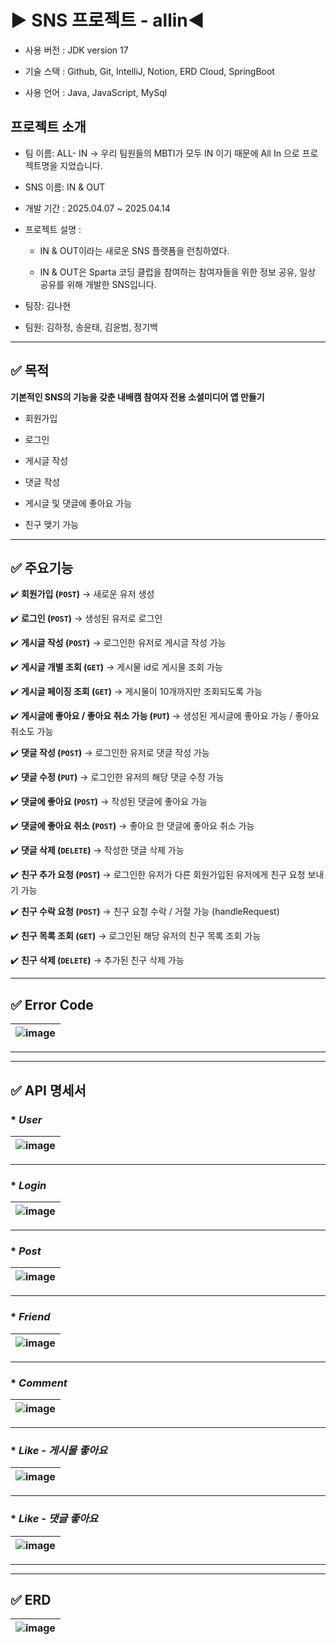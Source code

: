 # ▶ SNS 프로젝트 - allin◀

* 사용 버전 : JDK version 17

* 기술 스택 : Github, Git, IntelliJ, Notion,  ERD Cloud, SpringBoot

* 사용 언어 : Java, JavaScript, MySql

## 프로젝트 소개

* 팀 이름:  ALL- IN → 우리 팀원들의 MBTI가 모두 IN 이기 때문에 All In 으로 프로젝트명을 지었습니다.
  
* SNS 이름:  IN & OUT

* 개발 기간 : 2025.04.07 ~ 2025.04.14
  
* 프로젝트 설명 :

    - IN & OUT이라는 새로운 SNS 플랫폼을 런칭하였다.

    - IN & OUT은 Sparta 코딩 클럽을 참여하는 참여자들을 위한 정보 공유, 일상 공유를 위해 개발한 SNS입니다.
  
* 팀장: 김나현
  
* 팀원: 김하정, 송윤태, 김윤범, 정기백

-----

## ✅ 목적

**기본적인 SNS의 기능을 갖춘 내배캠 참여자 전용 소셜미디어 앱 만들기**

* 회원가입

* 로그인

* 게시글 작성

* 댓글 작성

* 게시글 및 댓글에 좋아요 가능

* 친구 맺기 가능

-----

## ✅ 주요기능

✔️ **회원가입 (`POST`)** → 새로운 유저 생성

✔️ **로그인 (`POST`)** → 생성된 유저로 로그인

✔️ **게시글 작성 (`POST`)** → 로그인한 유저로 게시글 작성 가능

✔️ **게시글 개별 조회 (`GET`)** → 게시물 id로 게시물 조회 가능

✔️ **게시글 페이징 조회 (`GET`)** → 게시물이 10개까지만 조회되도록 가능

✔️ **게시글에 좋아요 / 좋아요 취소 가능 (`PUT`)** → 생성된 게시글에 좋아요 가능 / 좋아요 취소도 가능

✔️ **댓글 작성 (`POST`)** → 로그인한 유저로 댓글 작성 가능

✔️ **댓글 수정 (`PUT`)** → 로그인한 유저의 해당 댓글 수정 가능

✔️ **댓글에 좋아요 (`POST`)** → 작성된 댓글에 좋아요 가능

✔️ **댓글에 좋아요 취소 (`POST`)** → 좋아요 한 댓글에 좋아요 취소 가능

✔️ **댓글 삭제 (`DELETE`)** → 작성한 댓글 삭제 가능

✔️ **친구 추가 요청 (`POST`)** → 로그인한 유저가 다른 회원가입된 유저에게 친구 요청 보내기 가능

✔️ **친구 수락 요청 (`POST`)** → 친구 요청 수락 / 거절 가능 (handleRequest)

✔️ **친구 목록 조회 (`GET`)** → 로그인된 해당 유저의 친구 목록 조회 가능

✔️ **친구 삭제 (`DELETE`)** → 추가된 친구 삭제 가능

-----

## ✅ Error Code

|![image](https://github.com/user-attachments/assets/8f4e6925-2254-4f2a-a3a4-68bd3e9da523)
|:---:|

-----

-----

## ✅ API 명세서

### * _**User**_

|![image](https://github.com/user-attachments/assets/bc6a2021-2c27-48eb-be08-d727e4f2af04)
|:---:|

-----

### * _**Login**_

|![image](https://github.com/user-attachments/assets/500d3d83-815d-45a7-8e87-c466dc35365e)
|:---:|

-----

### * _**Post**_

|![image](https://github.com/user-attachments/assets/4c61b96f-fcff-4046-842f-0abe2514435e)
|:---|

-----

### * _**Friend**_

|![image](https://github.com/user-attachments/assets/6ed78e72-b8a9-4cac-8f03-13897dfc711f)
|:---:|

-----

### * _**Comment**_

|![image](https://github.com/user-attachments/assets/3d04385a-800d-492f-a2d7-8fd9074d79b1)
|:---:|

-----

### * _**Like - 게시물 좋아요**_

|![image](https://github.com/user-attachments/assets/a1d7180b-520e-4ceb-bc52-fe4042ace754)
|:---:|

-----

### * _**Like - 댓글 좋아요**_

|![image](https://github.com/user-attachments/assets/e53a52f6-bfa1-4875-ba24-95944f972fdf)
|:---:|

-----
-----

## ✅ ERD

|![image](https://github.com/user-attachments/assets/6cf07c16-64d5-416d-81c2-ed4f8410c4b3)|
|:---:|
